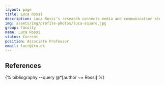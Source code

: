 ```yaml
---
layout: page
title: Luca Rossi
description: Luca Rossi’s research connects media and communication studies with computational approaches. He explores how digital technologies and social media impact complex social processes such as participation, activism, politics and, more recently, information propagation.
img: assets/img/profile-photos/luca-square.jpg
group: faculty
name: Luca Rossi
status: Current
position: Associate Professor
email: lucr@itu.dk
---
```


References
----------
<div class="publications">
  {% bibliography --query @*[author ~= Rossi] %}
</div>
